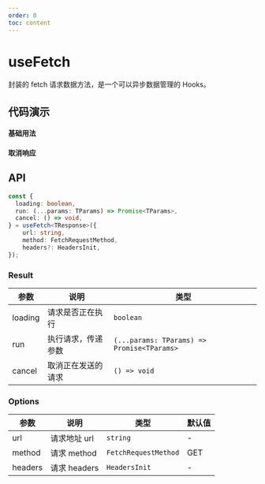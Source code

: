 ```yaml
---
order: 0
toc: content
---
```


# useFetch

封装的 fetch 请求数据方法，是一个可以异步数据管理的 Hooks。

## 代码演示

#### 基础用法

<code src="./demo/basic.tsx"></code>

#### 取消响应

<code src="./demo/cancel.tsx"></code>

## API

```typescript
const {
  loading: boolean,
  run: (...params: TParams) => Promise<TParams>,
  cancel: () => void,
} = useFetch<TResponse>({
    url: string,
    method: FetchRequestMethod,
    headers?: HeadersInit,
});
```

### Result

| 参数    | 说明               | 类型                                       |
| ------- | ------------------ | ------------------------------------------ |
| loading | 请求是否正在执行   | `boolean`                                  |
| run     | 执行请求，传递参数 | `(...params: TParams) => Promise<TParams>` |
| cancel  | 取消正在发送的请求 | `() => void`                               |

### Options

| 参数    | 说明         | 类型                 | 默认值 |
| ------- | ------------ | -------------------- | ------ |
| url     | 请求地址 url | `string`             | -      |
| method  | 请求 method  | `FetchRequestMethod` | GET    |
| headers | 请求 headers | `HeadersInit`        | -      |
